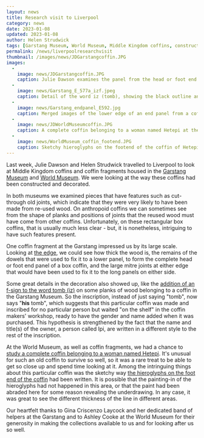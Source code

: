 ```yaml
---
layout: news
title: Research visit to Liverpool
category: news
date: 2023-01-08
updated: 2023-01-08
author: Helen Strudwick
tags: [Garstang Museum, World Museum, Middle Kingdom coffins, construction, decoration]
permalink: /news/liverpoolresearchvisit
thumbnail: /images/news/JDGarstangcoffin.JPG
images:
  -
    image: news/JDGarstangcoffin.JPG
    caption: Julie Dawson examines the panel from the head or foot end of a Middle Kingdom coffin at the Garstang Museum.
  -
    image: news/Garstang_E_577a_izf.jpeg
    caption: Detail of the word iz (tomb), showing the black outline and (probable) Egyptian blue fills of the hieroglyphs, with an extra f-sign written in black ink. This coffin fragment is in the Garstang Museum.
  -
    image: news/Garstang_endpanel_E592.jpg
    caption: Merged images of the lower edge of an end panel from a coffin at the Garstang Museum, showing how it was fixed to a lower panel via an edge joint held in place by dowels and also the large mitre joints at the ends.
  -
    image: news/JDWorldMuseumcoffin.JPG
    caption: A complete coffin belonging to a woman named Hetepi at the World Museum, being studied by Julie Dawson.
  -
    image: news/WorldMuseum_coffin_footend.JPG
    caption: Sketchy hieroglyphs on the footend of the coffin of Hetepi in the World Museum
---
```

Last week, Julie Dawson and Helen Strudwick travelled to Liverpool to look at Middle Kingdom coffins and coffin fragments housed in the 
[Garstang Museum](https://www.liverpool.ac.uk/garstang-museum/) and [World Museum](https://www.liverpoolmuseums.org.uk/world-museum). We were looking at the 
way these coffins had been constructed and decorated.

In both museums we examined pieces that have features such as cut-through old joints, which indicate that they were very likely to have been made from re-used wood. 
On anthropoid coffins we can sometimes see from the shape of planks and positions of joints that the reused wood must have come from other coffins. Unfortunately, 
on these rectangular box coffins, that is usually much less clear - but, it is nonetheless, intriguing to have such features present.

One coffin fragment at the Garstang impressed us by its large scale. Looking at [the edge](https://egyptiancoffins.org/images/news/Garstang_endpanel_E592.jpg), we could see how thick the wood is,
the remains of the dowels that were used to fix it to a lower panel, to form the complete head or foot end panel of a box coffin, and the large mitre joints at either
edge that would have been used to fix it to the long panels on either side. 

Some great details in the decoration also showed up, like the 
[addition of an f-sign to the word tomb (iz)](https://egyptiancoffins.org/images/news/Garstang_E_577a_izf.jpeg) on some planks of 
wood belonging to a coffin in the Garstang Museum. So the inscription, instead of just saying "tomb", now says "**his** tomb", which suggests that this particular 
coffin was made and inscribed for no particular person but waited "on the shelf" in the coffin makers' workshop, ready to have the gender and name added when it 
was purchased. This hypothesis is strengthened by the fact that the name and title(s) of the owner, a person called Ipi, are written in a different style to the rest 
of the inscription.

At the World Museum, as well as coffin fragments, we had a chance to 
[study a complete coffin belonging to a woman named Hetepi](https://egyptiancoffins.org/images/news/JDWorldMuseumcoffin.JPG). 
It's unusual for such an old coffin to survive so well, so it was a rare treat to be able to get so close up and spend time looking at it. Among the intringuing 
things about this particular coffin was the sketchy way 
[the hieroglyphs on the foot end of the coffin](https://egyptiancoffins.org/images/news/WorldMuseum_coffin_footend.JPG) had been written. 
It is possible that the painting-in of 
the hieroglyphs had not happened in this area, or that the paint had been abraded here for some reason revealing the underdrawing. In any case, it was great to see
the different thickness of the line in different areas.

Our heartfelt thanks to Gina Criscenzo Laycock and her dedicated band of helpers at the Garstang and to Ashley Cooke at the World Museum for their
generosity in making the collections available to us and for looking after us so well.
